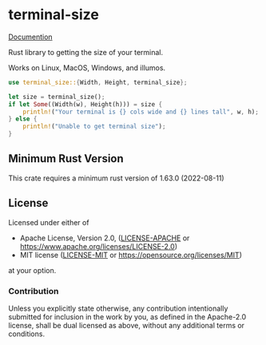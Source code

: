 terminal-size
=============


[Documention](https://docs.rs/crate/terminal_size)


Rust library to getting the size of your terminal.

Works on Linux, MacOS, Windows, and illumos.

```rust
use terminal_size::{Width, Height, terminal_size};

let size = terminal_size();
if let Some((Width(w), Height(h))) = size {
    println!("Your terminal is {} cols wide and {} lines tall", w, h);
} else {
    println!("Unable to get terminal size");
}
```

## Minimum Rust Version

This crate requires a minimum rust version of 1.63.0 (2022-08-11)

## License

Licensed under either of

 * Apache License, Version 2.0, ([LICENSE-APACHE](LICENSE-APACHE) or https://www.apache.org/licenses/LICENSE-2.0)
 * MIT license ([LICENSE-MIT](LICENSE-MIT) or https://opensource.org/licenses/MIT)

at your option.

### Contribution

Unless you explicitly state otherwise, any contribution intentionally
submitted for inclusion in the work by you, as defined in the Apache-2.0
license, shall be dual licensed as above, without any additional terms or
conditions.
